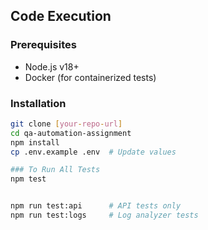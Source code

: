 ## Code Execution  
### Prerequisites  
- Node.js v18+  
- Docker (for containerized tests)  

### Installation  
```bash
git clone [your-repo-url]
cd qa-automation-assignment
npm install
cp .env.example .env  # Update values

### To Run All Tests
npm test


npm run test:api      # API tests only
npm run test:logs     # Log analyzer tests
